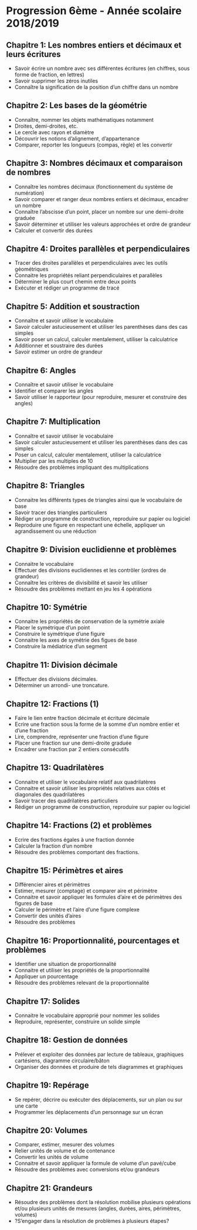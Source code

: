 Progression 6ème - Année scolaire 2018/2019
===

Chapitre 1: Les nombres entiers et décimaux et leurs écritures
---
* Savoir écrire un nombre avec ses différentes écritures (en chiffres, sous forme de fraction, en lettres)
* Savoir supprimer les zéros inutiles
* Connaître la signification de la position d’un chiffre dans un nombre

Chapitre 2: Les bases de la géométrie
---
* Connaître, nommer les objets mathématiques notamment
* Droites, demi-droites, etc.
* Le cercle avec rayon et diamètre
* Découvrir les notions d’alignement, d’appartenance
* Comparer, reporter les longueurs (compas, règle) et les convertir

Chapitre 3: Nombres décimaux et comparaison de nombres
---
* Connaître les nombres décimaux (fonctionnement du système de numération)
* Savoir comparer et ranger deux nombres entiers et décimaux, encadrer un nombre
* Connaître l’abscisse d’un point, placer un nombre sur une demi-droite graduée
* Savoir déterminer et utiliser les valeurs approchées et ordre de grandeur
* Calculer et convertir des durées 

Chapitre 4: Droites parallèles et perpendiculaires
---
* Tracer des droites parallèles et perpendiculaires avec les outils géométriques
* Connaitre les propriétés reliant perpendiculaires et parallèles
* Déterminer le plus court chemin entre deux points
* Exécuter et rédiger un programme de tracé

Chapitre 5: Addition et soustraction
---
* Connaître et savoir utiliser le vocabulaire
* Savoir calculer astucieusement et utiliser les parenthèses dans des cas simples
* Savoir poser un calcul, calculer mentalement, utiliser la calculatrice
* Additionner et soustraire des durées
* Savoir estimer un ordre de grandeur

Chapitre 6: Angles
---
* Connaître et savoir utiliser le vocabulaire
* Identifier et comparer les angles
* Savoir utiliser le rapporteur (pour reproduire, mesurer et construire des angles)

Chapitre 7: Multiplication
---
* Connaître et savoir utiliser le vocabulaire
* Savoir calculer astucieusement et utiliser les parenthèses dans des cas simples
* Poser un calcul, calculer mentalement, utiliser la calculatrice
* Multiplier par les multiples de 10
* Résoudre des problèmes impliquant des multiplications

Chapitre 8: Triangles
---
* Connaitre les différents types de triangles ainsi que le vocabulaire de base
* Savoir tracer des triangles particuliers
* Rédiger un programme de construction, reproduire sur papier ou logiciel
* Reproduire une figure en respectant une échelle, appliquer un agrandissement ou une réduction

Chapitre 9: Division euclidienne et problèmes
---
* Connaitre le vocabulaire
* Effectuer des divisions euclidiennes et les contrôler (ordres de grandeur)
* Connaître les critères de divisibilité et savoir les utiliser
* Résoudre des problèmes mettant en jeu les 4 opérations

Chapitre 10: Symétrie
---
* Connaitre les propriétés de conservation de la symétrie axiale
* Placer le symétrique d’un point
* Construire le symétrique d’une figure
* Connaitre les axes de symétrie des figues de base
* Construire la médiatrice d’un segment

Chapitre 11: Division décimale
---
* Effectuer des divisions décimales.
* Déterminer un arrondi- une troncature.

Chapitre 12: Fractions (1)
---
* Faire le lien entre fraction décimale et écriture décimale
* Ecrire une fraction sous la forme de la somme d’un nombre entier et d’une fraction
* Lire, comprendre, représenter une fraction d’une figure
* Placer une fraction sur une demi-droite graduée
* Encadrer une fraction par 2 entiers consécutifs

Chapitre 13: Quadrilatères
---
* Connaitre et utiliser le vocabulaire relatif aux quadrilatères
* Connaitre et savoir utiliser les propriétés relatives aux côtés et diagonales des quadrilatères 
* Savoir tracer des quadrilatères particuliers
* Rédiger un programme de construction, reproduire sur papier ou logiciel

Chapitre 14: Fractions (2) et problèmes
---
* Ecrire des fractions égales à une fraction donnée
* Calculer la fraction d’un nombre
* Résoudre des problèmes comportant des fractions. 

Chapitre 15: Périmètres et aires
---
* Différencier aires et périmètres
* Estimer, mesurer (comptage) et comparer aire et périmètre
* Connaitre et savoir appliquer les formules d’aire et de périmètres des figures de base
* Calculer le périmètre et l’aire d’une figure complexe
* Convertir des unités d’aires
* Résoudre des problèmes

Chapitre 16: Proportionnalité, pourcentages et problèmes
---
* Identifier une situation de proportionnalité
* Connaitre et utiliser les propriétés de la proportionnalité
* Appliquer un pourcentage
* Résoudre des problèmes relevant de la proportionnalité

Chapitre 17: Solides
---
* Connaitre le vocabulaire approprié pour nommer les solides
* Reproduire, représenter, construire un solide simple

Chapitre 18: Gestion de données
---
* Prélever et exploiter des données par lecture de tableaux, graphiques cartésiens, diagramme circulaire/bâton
* Organiser des données et produire de tels diagrammes et graphiques

Chapitre 19: Repérage
---
* Se repérer, décrire ou exécuter des déplacements, sur un plan ou sur une carte
* Programmer les déplacements d’un personnage sur un écran

Chapitre 20: Volumes
---
* Comparer, estimer, mesurer des volumes
* Relier unités de volume et de contenance
* Convertir les unités de volume
* Connaitre et savoir appliquer la formule de volume d’un pavé/cube
* Résoudre des problèmes avec conversions et/ou grandeurs

Chapitre 21: Grandeurs
---
* Résoudre des problèmes dont la résolution mobilise plusieurs opérations et/ou plusieurs unités de mesures (angles, durées, aires, périmètres, volumes)
* ?S’engager dans la résolution de problèmes à plusieurs étapes?
